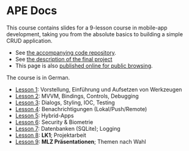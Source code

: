 # APE Docs

This course contains slides for a 9-lesson course in mobile-app development, taking you from the absolute basics to building a simple CRUD application.

- See [the accompanying code repository](https://github.com/mvonballmo/APE_Apps).
- See [the description of the final project](./mlz.html)
- This page is also [published online for public browsing](https://mvonballmo.github.io/APE_Docs/).

The course is in German.

- [Lesson 1](lesson01.html): Vorstellung, Einführung und Aufsetzen von Werkzeugen
- [Lesson 2](lesson02.html): MVVM, Bindings, Controls, Debugging
- [Lesson 3](lesson03.html): Dialogs, Styling, IOC, Testing
- [Lesson 4](lesson04.html): Benachrichtigungen (Lokal/Push/Remote)
- [Lesson 5](lesson05.html): Hybrid-Apps
- [Lesson 6](lesson06.html): Security & Biometrie
- [Lesson 7](lesson07.html): Datenbanken (SQLite); Logging
- [Lesson 8](lesson08.html): **LK1**; Projektarbeit
- [Lesson 9](lesson09.html): **MLZ Präsentationen**; Themen nach Wahl
